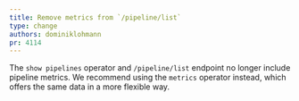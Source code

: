 ```yaml
---
title: Remove metrics from `/pipeline/list`
type: change
authors: dominiklohmann
pr: 4114
---
```


The `show pipelines` operator and `/pipeline/list` endpoint no longer include
pipeline metrics. We recommend using the `metrics` operator instead, which
offers the same data in a more flexible way.

